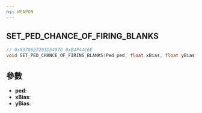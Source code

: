```yaml
---
ns: WEAPON
---
```

## SET_PED_CHANCE_OF_FIRING_BLANKS

```c
// 0x8378627201D5497D 0xB4F44C6E
void SET_PED_CHANCE_OF_FIRING_BLANKS(Ped ped, float xBias, float yBias);
```


## 參數
* **ped**: 
* **xBias**: 
* **yBias**: 


